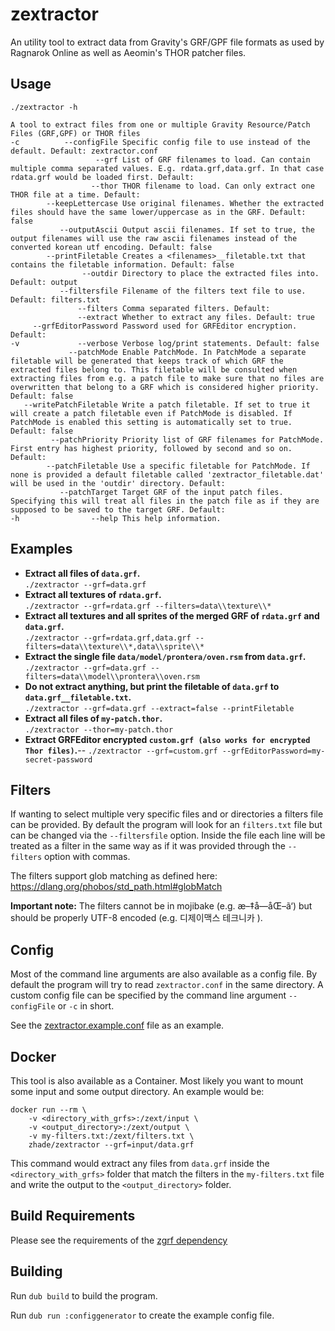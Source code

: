 # zextractor

An utility tool to extract data from Gravity's GRF/GPF file formats as used by Ragnarok Online as well as Aeomin's THOR patcher files.

## Usage
`./zextractor -h`
```
A tool to extract files from one or multiple Gravity Resource/Patch Files (GRF,GPF) or THOR files
-c          --configFile Specific config file to use instead of the default. Default: zextractor.conf
                   --grf List of GRF filenames to load. Can contain multiple comma separated values. E.g. rdata.grf,data.grf. In that case rdata.grf would be loaded first. Default: 
                  --thor THOR filename to load. Can only extract one THOR file at a time. Default: 
        --keepLettercase Use original filenames. Whether the extracted files should have the same lower/uppercase as in the GRF. Default: false
           --outputAscii Output ascii filenames. If set to true, the output filenames will use the raw ascii filenames instead of the converted korean utf encoding. Default: false
        --printFiletable Creates a <filenames>__filetable.txt that contains the filetable information. Default: false
                --outdir Directory to place the extracted files into. Default: output
           --filtersfile Filename of the filters text file to use. Default: filters.txt
               --filters Comma separated filters. Default: 
               --extract Whether to extract any files. Default: true
     --grfEditorPassword Password used for GRFEditor encryption. Default: 
-v             --verbose Verbose log/print statements. Default: false
             --patchMode Enable PatchMode. In PatchMode a separate filetable will be generated that keeps track of which GRF the extracted files belong to. This filetable will be consulted when extracting files from e.g. a patch file to make sure that no files are overwritten that belong to a GRF which is considered higher priority. Default: false
   --writePatchFiletable Write a patch filetable. If set to true it will create a patch filetable even if PatchMode is disabled. If PatchMode is enabled this setting is automatically set to true. Default: false
         --patchPriority Priority list of GRF filenames for PatchMode. First entry has highest priority, followed by second and so on. Default: 
        --patchFiletable Use a specific filetable for PatchMode. If none is provided a default filetable called 'zextractor_filetable.dat' will be used in the 'outdir' directory. Default: 
           --patchTarget Target GRF of the input patch files. Specifying this will treat all files in the patch file as if they are supposed to be saved to the target GRF. Default: 
-h                --help This help information.
```

## Examples
- **Extract all files of `data.grf`.**  
`./zextractor --grf=data.grf`
- **Extract all textures of `rdata.grf`.**  
`./zextractor --grf=rdata.grf --filters=data\\texture\\*`
- **Extract all textures and all sprites of the merged GRF of `rdata.grf` and `data.grf`.**  
`./zextractor --grf=rdata.grf,data.grf --filters=data\\texture\\*,data\\sprite\\*`
- **Extract the single file `data/model/prontera/oven.rsm` from `data.grf`.**  
`./zextractor --grf=data.grf --filters=data\\model\\prontera\\oven.rsm`
- **Do not extract anything, but print the filetable of `data.grf` to `data.grf__filetable.txt`.**  
`./zextractor --grf=data.grf --extract=false --printFiletable`
- **Extract all files of `my-patch.thor`.**  
`./zextractor --thor=my-patch.thor`
- **Extract GRFEditor encrypted `custom.grf (also works for encrypted Thor files)`.**--
`./zextractor --grf=custom.grf --grfEditorPassword=my-secret-password`

## Filters
If wanting to select multiple very specific files and or directories a filters file can be provided.
By default the program will look for an `filters.txt` file but can be changed via the `--filtersfile` option.
Inside the file each line will be treated as a filter in the same way as if it was provided through the `--filters` option with commas.

The filters support glob matching as defined here: https://dlang.org/phobos/std_path.html#globMatch

**Important note:** The filters cannot be in mojibake (e.g. æ–‡å—åŒ–ã‘) but should be properly UTF-8 encoded (e.g. 디제이맥스 테크니카 ).

## Config
Most of the command line arguments are also available as a config file.
By default the program will try to read `zextractor.conf` in the same directory.
A custom config file can be specified by the command line argument `--configFile` or `-c` in short.

See the [zextractor.example.conf](https://github.com/zhad3/zextractor/blob/main/zextractor.example.conf) file as an example.

## Docker
This tool is also available as a Container. Most likely you want to mount some input and some output directory. An example would be:
```
docker run --rm \
    -v <directory_with_grfs>:/zext/input \
    -v <output_directory>:/zext/output \
    -v my-filters.txt:/zext/filters.txt \
    zhade/zextractor --grf=input/data.grf
```
This command would extract any files from `data.grf` inside the `<directory_with_grfs>` folder that match the filters in the `my-filters.txt` file and write the output to the `<output_directory>` folder.

## Build Requirements
Please see the requirements of the [zgrf dependency](https://github.com/zhad3/zgrf#building)

## Building

Run `dub build` to build the program.

Run `dub run :configgenerator` to create the example config file.
